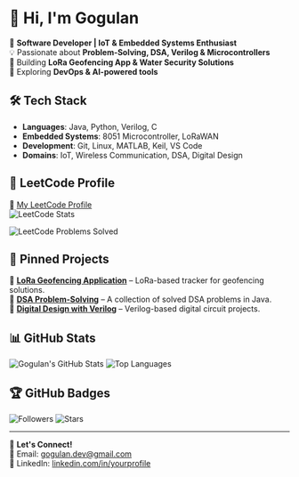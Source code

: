 # 👋 Hi, I'm Gogulan

🚀 **Software Developer | IoT & Embedded Systems Enthusiast**  
💡 Passionate about **Problem-Solving, DSA, Verilog & Microcontrollers**  
🔧 Building **LoRa Geofencing App & Water Security Solutions**  
📌 Exploring **DevOps & AI-powered tools**  

## 🛠 Tech Stack

- **Languages**: Java, Python, Verilog, C
- **Embedded Systems**: 8051 Microcontroller, LoRaWAN
- **Development**: Git, Linux, MATLAB, Keil, VS Code
- **Domains**: IoT, Wireless Communication, DSA, Digital Design

## 🚀 LeetCode Profile
🔗 [My LeetCode Profile](https://leetcode.com/your-username/)  
![LeetCode Stats](https://leetcard.jacoblin.cool/gogulan_3?theme=dark&ext=heatmap)

![LeetCode Problems Solved](https://img.shields.io/badge/dynamic/json?color=blue&label=LeetCode&query=totalSolved&suffix=%20solved&url=https://leetcode-stats-api.herokuapp.com/gogulan_3)


## 📌 Pinned Projects

🔹 [**LoRa Geofencing Application**](https://github.com/Gogulan-dev/LoRa-GPS-Tracker-No-GSM-Internet) – LoRa-based tracker for geofencing solutions.  
🔹 [**DSA Problem-Solving**](https://github.com/Gogulan-dev/DSA-Solved-Problems-main) – A collection of solved DSA problems in Java.  
🔹 [**Digital Design with Verilog**](https://github.com/your-repo) – Verilog-based digital circuit projects.  

## 📊 GitHub Stats

![Gogulan's GitHub Stats](https://github-readme-stats.vercel.app/api?username=Gogulan-dev&show_icons=true&theme=radical)
![Top Languages](https://github-readme-stats.vercel.app/api/top-langs/?username=Gogulan-dev&layout=compact&theme=radical)

## 🏆 GitHub Badges

![Followers](https://img.shields.io/github/followers/Gogulan-dev?style=social)
![Stars](https://img.shields.io/github/stars/Gogulan-dev?affiliations=OWNER&style=social)

---
💬 **Let's Connect!**  
📧 Email: [gogulan.dev@gmail.com](mailto:gogulan.dev@gmail.com)  
🔗 LinkedIn: [linkedin.com/in/yourprofile](https://linkedin.com/in/yourprofile)
